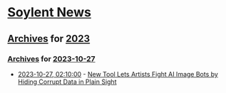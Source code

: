 # [Soylent News](../../../README.md)

## [Archives](../../index.md) for [2023](../index.md)

### [Archives](../../index.md) for [2023-10-27](index.md)

* [2023-10-27, 02:10:00](https://soylentnews.org/article.pl?sid=23/10/26/039238&from=rss) - [New Tool Lets Artists Fight AI Image Bots by Hiding Corrupt Data in Plain Sight](https://soylentnews.org/article.pl?sid=23/10/26/039238&from=rss)
